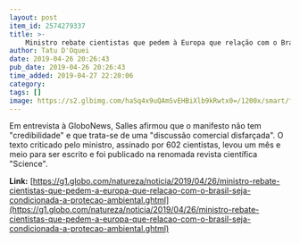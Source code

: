 ```yaml
---
layout: post
item_id: 2574279337
title: >-
    Ministro rebate cientistas que pedem à Europa que relação com o Brasil seja condicionada à proteção ambiental
author: Tatu D'Oquei
date: 2019-04-26 20:26:43
pub_date: 2019-04-26 20:26:43
time_added: 2019-04-27 22:20:06
category: 
tags: []
image: https://s2.glbimg.com/haSq4x9uQAmSvEHBiXlb9kRwtx0=/1200x/smart/filters:cover():strip_icc()/s03.video.glbimg.com/x720/7571558.jpg
---
```


Em entrevista à GloboNews, Salles afirmou que o manifesto não tem "credibilidade" e que trata-se de uma "discussão comercial disfarçada". O texto criticado pelo ministro, assinado por 602 cientistas, levou um mês e meio para ser escrito e foi publicado na renomada revista científica "Science".

**Link:** [https://g1.globo.com/natureza/noticia/2019/04/26/ministro-rebate-cientistas-que-pedem-a-europa-que-relacao-com-o-brasil-seja-condicionada-a-protecao-ambiental.ghtml](https://g1.globo.com/natureza/noticia/2019/04/26/ministro-rebate-cientistas-que-pedem-a-europa-que-relacao-com-o-brasil-seja-condicionada-a-protecao-ambiental.ghtml)

